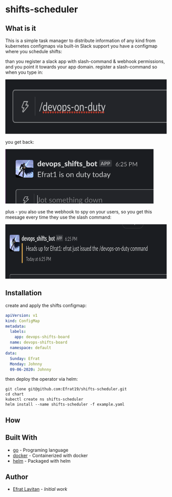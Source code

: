 # shifts-scheduler

## What is it

This is a simple task manager to distribute information of any kind from kubernetes configmaps via built-in Slack support
you have a configmap where you schedule shifts:

than you register a slack app with slash-command & webhook permissions, and you point it towards your app domain. register a slash-command so when you type in:

<img src="./command.png"  height="170"> 

you get back:

<img src="./answer.png"  height="170"> 

plus - you also use the webhook to spy on your users, so you get this meesage every time they use the slash command:

<img src="./spy.png"  height="170"> 


## Installation

create and apply the shifts configmap:

```yaml
apiVersion: v1
kind: ConfigMap
metadata:
  labels:
    app: devops-shifts-board
  name: devops-shifts-board
  namespace: default
data:
  Sunday: Efrat
  Monday: Johnny
  09-06-2020: Johnny
```
then deploy the operator via helm:
```shell
git clone git@github.com:Efrat19/shifts-scheduler.git
cd chart
kubectl create ns shifts-scheduler
helm install --name shifts-scheduler -f example.yaml
```

## How 

## Built With

* [go](https://golang.org/) - Programing language
* [docker](https://www.docker.com/) - Containerized with docker
* [helm](https://www.helm.sh/) - Packaged with helm

## Author

* [Efrat Lavitan](https://github.com/efrat19) - *Initial work*
